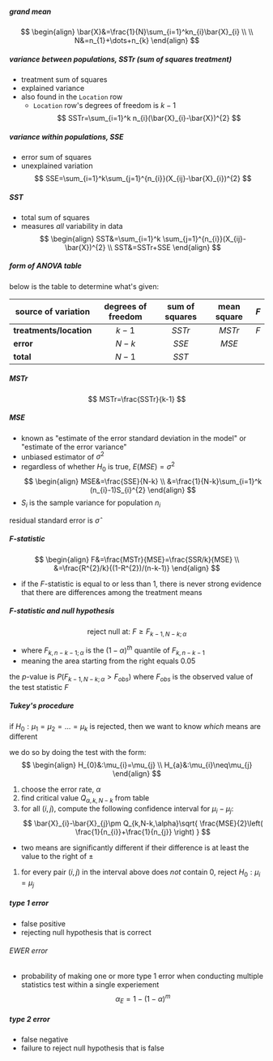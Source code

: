 ##### grand mean
$$
\begin{align}
\bar{X}&=\frac{1}{N}\sum_{i=1}^kn_{i}\bar{X}_{i} \\ \\
N&=n_{1}+\dots+n_{k}
\end{align}
$$
##### variance between populations, $SSTr$ (sum of squares treatment)
- treatment sum of squares
- explained variance
- also found in the `Location` row
	- `Location` row's degrees of freedom is $k-1$
$$
SSTr=\sum_{i=1}^k n_{i}(\bar{X}_{i}-\bar{X})^{2}
$$
##### variance within populations, $SSE$
- error sum of squares
- unexplained variation
$$
SSE=\sum_{i=1}^k\sum_{j=1}^{n_{i}}(X_{ij}-\bar{X}_{i})^{2}
$$
##### $SST$
- total sum of squares
- measures *all* variability in data
$$
\begin{align}
SST&=\sum_{i=1}^k \sum_{j=1}^{n_{i}}(X_{ij}-\bar{X})^{2} \\
SST&=SSTr+SSE
\end{align}
$$

##### form of ANOVA table
below is the table to determine what's given:

| source of variation     | degrees of freedom | sum of squares | mean square | $F$ |
| ----------------------- | :----------------: | :------------: | :---------: | :-: |
| **treatments/location** |       $k-1$        |     $SSTr$     |   $MSTr$    | $F$ |
| **error**               |       $N-k$        |     $SSE$      |    $MSE$    |     |
| **total**               |       $N-1$        |     $SST$      |             |     |
##### $MSTr$
$$
MSTr=\frac{SSTr}{k-1}
$$
##### $MSE$
- known as "estimate of the error standard deviation in the model" or "estimate of the error variance"
- unbiased estimator of $\sigma^{2}$
- regardless of whether $H_{0}$ is true, $E(MSE)=\sigma^{2}$
$$
\begin{align}
MSE&=\frac{SSE}{N-k} \\
&=\frac{1}{N-k}\sum_{i=1}^k (n_{i}-1)S_{i}^{2}
\end{align}
$$
- $S_{i}$ is the sample variance for population $n_{i}$

residual standard error is $\hat{\sigma}$
##### $F$-statistic
$$
\begin{align}
F&=\frac{MSTr}{MSE}=\frac{SSR/k}{MSE} \\
&=\frac{R^{2}/k}{(1-R^{2})/(n-k-1)}
\end{align}
$$
- if the $F$-statistic is equal to or less than 1, there is never strong evidence that there are differences among the treatment means
##### $F$-statistic and null hypothesis
$$
\text{reject null at: }F\geq F_{k-1,N-k;\alpha}
$$
- where $F_{k,n-k-1;\alpha}$ is the $(1-\alpha)^{th}$ quantile of $F_{k,n-k-1}$
- meaning the area starting from the right equals $0.05$

the $p$-value is $P(F_{k-1,N-k;\alpha}>F_{obs})$ where $F_{obs}$ is the observed value of the test statistic $F$
##### Tukey's procedure
if $H_{0}:\mu_{1}=\mu_{2}=\dots=\mu_{k}$ is rejected, then we want to know *which* means are different

we do so by doing the test with the form:
$$
\begin{align}
H_{0}&:\mu_{i}=\mu_{j} \\
H_{a}&:\mu_{i}\neq\mu_{j}
\end{align}
$$

1. choose the error rate, $\alpha$
2. find critical value $Q_{\alpha,k,N-k}$ from table
3. for all $(i,j)$, compute the following confidence interval for $\mu_{i}-\mu_{j}$:
$$
\bar{X}_{i}-\bar{X}_{j}\pm Q_{k,N-k,\alpha}\sqrt{ \frac{MSE}{2}\left( \frac{1}{n_{i}}+\frac{1}{n_{j}} \right) }
$$
- two means are significantly different if their difference is at least the value to the right of $\pm$
1. for every pair $(i,j)$ in the interval above does *not* contain 0, reject $H_{0}:\mu_{i}=\mu_{j}$

##### type 1 error
- false positive
- rejecting null hypothesis that is correct
###### EWER error
- probability of making one or more type 1 error when conducting multiple statistics test within a single experiement
$$
\alpha_{E}=1-(1-\alpha)^m
$$
##### type 2 error
- false negative
- failure to reject null hypothesis that is false
